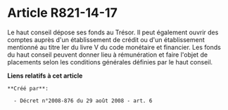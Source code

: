 # Article R821-14-17

Le haut conseil dépose ses fonds au Trésor. Il peut également ouvrir des comptes auprès d'un établissement de crédit ou d'un
établissement mentionné au titre Ier du livre V du code monétaire et financier. Les fonds du haut conseil peuvent donner lieu
à rémunération et faire l'objet de placements selon les conditions générales définies par le haut conseil.

**Liens relatifs à cet article**

	**Créé par**:

	  - Décret n°2008-876 du 29 août 2008 - art. 6
